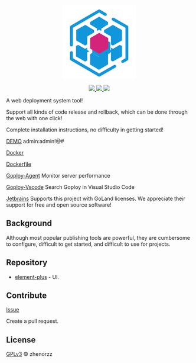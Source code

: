 <p align=center>
    <img src="assets/logo.png" alt="logo" title="logo" />
</p>

<p align="center">
  <a href="#">
      <img src="https://img.shields.io/badge/readme%20style-standard-brightgreen.svg">
  </a>
  <a href="#">
      <img src="https://img.shields.io/badge/give%20me-a%20star-green.svg">
    </a>
  <a href="LICENSE">
    <img src="https://img.shields.io/badge/License-MIT-yellow.svg">
  </a>
</p>

A web deployment system tool!

Support all kinds of code release and rollback, which can be done through the web with one click!

Complete installation instructions, no difficulty in getting started!

[DEMO](http://demo.goploy.icu) admin:admin!@# 

[Docker](https://hub.docker.com/r/zhenorzz/goploy)

[Dockerfile](https://github.com/zhenorzz/goploy/blob/master/docker/Dockerfile)

[Goploy-Agent](https://github.com/zhenorzz/goploy-agent) Monitor server performance

[Goploy-Vscode](https://github.com/goploy-devops/goploy-vscode) Search Goploy in Visual Studio Code

[Jetbrains](https://www.jetbrains.com/?from=zhenorzz/goploy) Supports this project with GoLand licenses. We appreciate their support for free and open source software!

## Background
Although most popular publishing tools are powerful, they are cumbersome to configure, difficult to get started, and difficult to use for projects.

## Repository

- [element-plus](https://element-plus.gitee.io/) - UI.

## Contribute

[Issue](https://github.com/zhenorzz/goploy/issues/new) 

Create a pull request.

## License

[GPLv3](../../LICENSE) © zhenorzz
